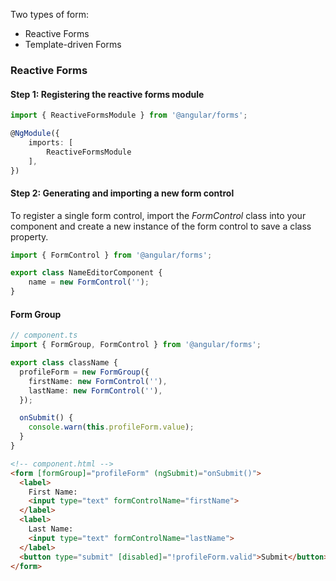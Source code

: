 Two types of form:

+ Reactive Forms
+ Template-driven Forms

### Reactive Forms

#### Step 1: Registering the reactive forms module

```typescript
import { ReactiveFormsModule } from '@angular/forms';

@NgModule({
    imports: [
        ReactiveFormsModule
    ],
})
```



#### Step 2: Generating and importing a new form control

To register a single form control, import the *FormControl* class into your component and create a new instance of the form control to save a class property.

```typescript
import { FormControl } from '@angular/forms';

export class NameEditorComponent {
    name = new FormControl('');
}
```



#### Form Group

```typescript
// component.ts
import { FormGroup, FormControl } from '@angular/forms';

export class className {
  profileForm = new FormGroup({
    firstName: new FormControl(''),
    lastName: new FormControl(''),
  });

  onSubmit() {
    console.warn(this.profileForm.value);
  }
}
```



```html
<!-- component.html -->
<form [formGroup]="profileForm" (ngSubmit)="onSubmit()">
  <label>
    First Name:
    <input type="text" formControlName="firstName">
  </label>
  <label>
    Last Name:
    <input type="text" formControlName="lastName">
  </label>
  <button type="submit" [disabled]="!profileForm.valid">Submit</button>
</form>
```









